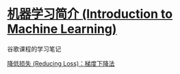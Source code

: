 # [机器学习简介 (Introduction to Machine Learning)](https://developers.google.com/machine-learning/crash-course/ml-intro)

谷歌课程的学习笔记

[降低损失 (Reducing Loss)：梯度下降法](./notebook/03_reducing_loss.ipynb)